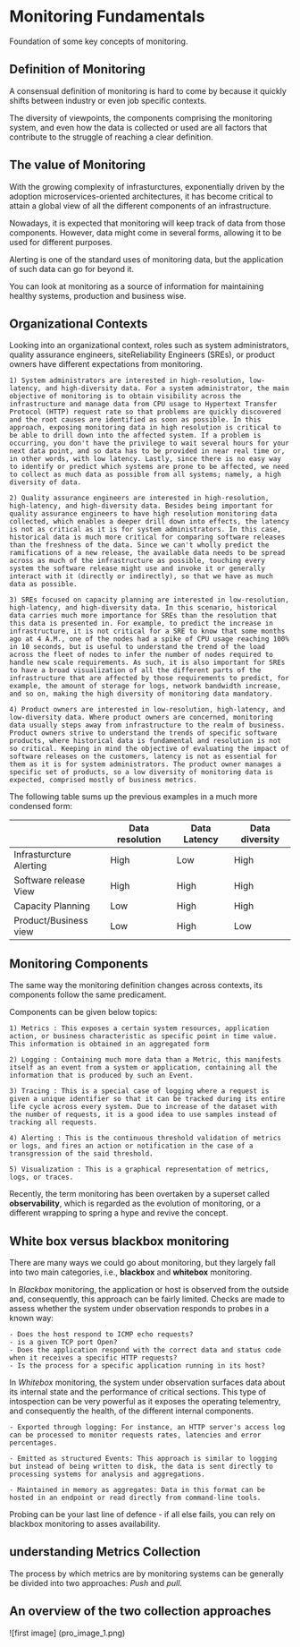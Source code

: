 # Monitoring Fundamentals

Foundation of some key concepts of monitoring.

## Definition of Monitoring

A consensual definition of monitoring is hard to come by because it quickly shifts between industry or even job specific contexts.

The diversity of viewpoints, the components comprising the monitoring system, and even how the data is collected or used are all factors that contribute to the struggle of reaching a clear definition. 


## The value of Monitoring

With the growing complexity of infrasturctures, exponentially driven by the adoption microservices-oriented architectures, it has become critical to attain a global view of all the different components of an infrastructure. 

Nowadays, it is expected that monitoring will keep track of data from those components. However, data might come in several forms, allowing it to be used for different purposes.

Alerting is one of the standard uses of monitoring data, but the application of such data can go for beyond it.

You can look at monitoring as a source of information for maintaining healthy systems, production and business wise.


## Organizational Contexts

Looking into an organizational context, roles such as system administrators, quality assurance engineers, siteReliability Engineers (SREs), or product owners have different expectations from monitoring.

    1) System administrators are interested in high-resolution, low-latency, and high-diversity data. For a system administrator, the main objective of monitoring is to obtain visibility across the infrastructure and manage data from CPU usage to Hypertext Transfer Protocol (HTTP) request rate so that problems are quickly discovered and the root causes are identified as soon as possible. In this approach, exposing monitoring data in high resolution is critical to be able to drill down into the affected system. If a problem is occurring, you don't have the privilege to wait several hours for your next data point, and so data has to be provided in near real time or, in other words, with low latency. Lastly, since there is no easy way to identify or predict which systems are prone to be affected, we need to collect as much data as possible from all systems; namely, a high diversity of data.

    2) Quality assurance engineers are interested in high-resolution, high-latency, and high-diversity data. Besides being important for quality assurance engineers to have high resolution monitoring data collected, which enables a deeper drill down into effects, the latency is not as critical as it is for system administrators. In this case, historical data is much more critical for comparing software releases than the freshness of the data. Since we can't wholly predict the ramifications of a new release, the available data needs to be spread across as much of the infrastructure as possible, touching every system the software release might use and invoke it or generally interact with it (directly or indirectly), so that we have as much data as possible.

    3) SREs focused on capacity planning are interested in low-resolution, high-latency, and high-diversity data. In this scenario, historical data carries much more importance for SREs than the resolution that this data is presented in. For example, to predict the increase in infrastructure, it is not critical for a SRE to know that some months ago at 4 A.M., one of the nodes had a spike of CPU usage reaching 100% in 10 seconds, but is useful to understand the trend of the load across the fleet of nodes to infer the number of nodes required to handle new scale requirements. As such, it is also important for SREs to have a broad visualization of all the different parts of the infrastructure that are affected by those requirements to predict, for example, the amount of storage for logs, network bandwidth increase, and so on, making the high diversity of monitoring data mandatory.

    4) Product owners are interested in low-resolution, high-latency, and low-diversity data. Where product owners are concerned, monitoring data usually steps away from infrastructure to the realm of business. Product owners strive to understand the trends of specific software products, where historical data is fundamental and resolution is not so critical. Keeping in mind the objective of evaluating the impact of software releases on the customers, latency is not as essential for them as it is for system administrators. The product owner manages a specific set of products, so a low diversity of monitoring data is expected, comprised mostly of business metrics.

The following table sums up the previous examples in a much more condensed form:

|                           | Data resolution   | Data Latency      |  Data diversity   |
| --------------            | ---------------   | ------------      |  ---------------  |
| Infrasturcture Alerting   | High              | Low               |  High             |
| Software release View     | High              | High              |  High             |
| Capacity Planning         | Low               | High              |  High             |
| Product/Business view     | Low               | High              |  Low              |


## Monitoring Components

The same way the monitoring definition changes across contexts, its components follow the same predicament. 

Components can be given below topics:

    1) Metrics : This exposes a certain system resources, application action, or business characteristic as specific point in time value. This information is obtained in an aggregated form

    2) Logging : Containing much more data than a Metric, this manifests itself as an event from a system or application, containing all the information that is produced by such an Event.

    3) Tracing : This is a special case of logging where a request is given a unique identifier so that it can be tracked during its entire life cycle across every system. Due to increase of the dataset with the number of requests, it is a good idea to use samples instead of tracking all requests. 

    4) Alerting : This is the continuous threshold validation of metrics or logs, and fires an action or notification in the case of a transgression of the said threshold.

    5) Visualization : This is a graphical representation of metrics, logs, or traces. 


Recently, the term monitoring has been overtaken by a superset called **observability**, which is regarded as the evolution of monitoring, or a different wrapping to spring a hype and revive the concept.


## White box versus blackbox monitoring

There are many ways we could go about monitoring, but they largely fall into two main categories, i.e., **blackbox** and **whitebox** monitoring.

In *Blackbox* monitoring, the application or host is observed from the outside and, consequently, this approach can be fairly limited. Checks are made to assess whether the system under observation responds to probes in a known way:

    - Does the host respond to ICMP echo requests?
    - is a given TCP port Open?
    - Does the application respond with the correct data and status code when it receives a specific HTTP requests?
    - Is the process for a specific application running in its host?

In *Whitebox* monitoring, the system under observation surfaces data about its internal state and the performance of critical sections.  This type of intospection can be very powerful as it exposes the operating telementry, and consequently the health, of the different internal components.

    - Exported through logging: For instance, an HTTP server's access log can be processed to monitor requests rates, latencies and error percentages.

    - Emitted as structured Events: This approach is similar to logging but instead of being written to disk, the data is sent directly to processing systems for analysis and aggregations.

    - Maintained in memory as aggregates: Data in this format can be hosted in an endpoint or read directly from command-line tools. 

Probing can be your last line of defence - if all else fails, you can rely on blackbox monitoring to asses availability.


## understanding Metrics Collection

The process by which metrics are by monitoring systems can be generally be divided into two approaches: *Push* and *pull*.


## An overview of the two collection approaches

![first image] (pro_image_1.png)
